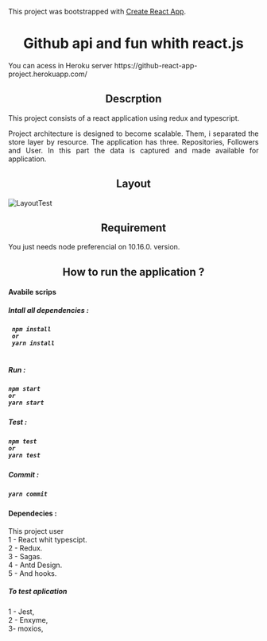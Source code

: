 This project was bootstrapped with [Create React App](https://github.com/facebook/create-react-app).


<h1 align="center"> Github api and fun whith react.js </h1>
You can acess in Heroku server
https://github-react-app-project.herokuapp.com/


<h2 align="center"> Descrption </h2>
<p align="justify"> This project consists of a react application using redux and typescript. </p>

<p align="justify"> Project architecture is designed to become scalable.
Them, i separated the store layer by resource. The application has three. Repositories, Followers and User. In this part the data is captured and made available for application.</p>

<h2 align="center"> Layout </h2>

![LayoutTest](https://user-images.githubusercontent.com/36086251/89279834-384aa380-d61e-11ea-9390-66f329fe2a16.PNG)


<h2 align="center"> Requirement </h2>

You  just needs node preferencial on 10.16.0. version.


<h2 align="center">How to run the application ? </h2>

<h4>Avabile scrips<h4>
 <h5>Intall all dependencies :<h5/>

``````
 npm install
 or  
 yarn install
 
 ````````


<h5>Run : <h5/>


``````
npm start
or
yarn start

````````

<h5>Test : <h5/>
  
  ````
 npm test
 or
 yarn test
  ````
<h5>Commit : <h5/>
  
 ````
yarn commit
````

 <h4>Dependecies :</h4>
  
  This project user </br >
  1 - React whit typescipt.<br />
  2 - Redux. <br />
  3 - Sagas. <br />
  4 - Antd Design. <br />
  5 - And hooks. 
  
  <h5>To test aplication </h5>
  1 - Jest,<br />
  2 - Enxyme,<br />
  3- moxios,<br />
